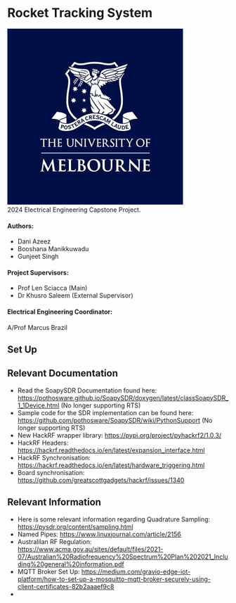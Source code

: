 # Rocket Tracking System
![](images/unimelb_logo.jpg)
<br />
2024 Electrical Engineering Capstone Project.
#### Authors:
* Dani Azeez
* Booshana Manikkuwadu
* Gunjeet Singh
#### Project Supervisors:
* Prof Len Sciacca (Main)
* Dr Khusro Saleem (External Supervisor)
#### Electrical Engineering Coordinator:
A/Prof Marcus Brazil

## Set Up

## Relevant Documentation
* Read the SoapySDR Documentation found here: https://pothosware.github.io/SoapySDR/doxygen/latest/classSoapySDR_1_1Device.html (No longer supporting RTS)
* Sample code for the SDR implementation can be found here: https://github.com/pothosware/SoapySDR/wiki/PythonSupport (No longer supporting RTS)
* New HackRF wrapper library: https://pypi.org/project/pyhackrf2/1.0.3/
* HackRF Headers: https://hackrf.readthedocs.io/en/latest/expansion_interface.html
* HackRF Synchronisation: https://hackrf.readthedocs.io/en/latest/hardware_triggering.html
* Board synchronisation: https://github.com/greatscottgadgets/hackrf/issues/1340
## Relevant Information
* Here is some relevant information regarding Quadrature Sampling: https://pysdr.org/content/sampling.html
* Named Pipes: https://www.linuxjournal.com/article/2156
* Australilan RF Regulation: https://www.acma.gov.au/sites/default/files/2021-07/Australian%20Radiofrequency%20Spectrum%20Plan%202021_Including%20general%20information.pdf
* MQTT Broker Set Up: https://medium.com/gravio-edge-iot-platform/how-to-set-up-a-mosquitto-mqtt-broker-securely-using-client-certificates-82b2aaaef9c8
* 